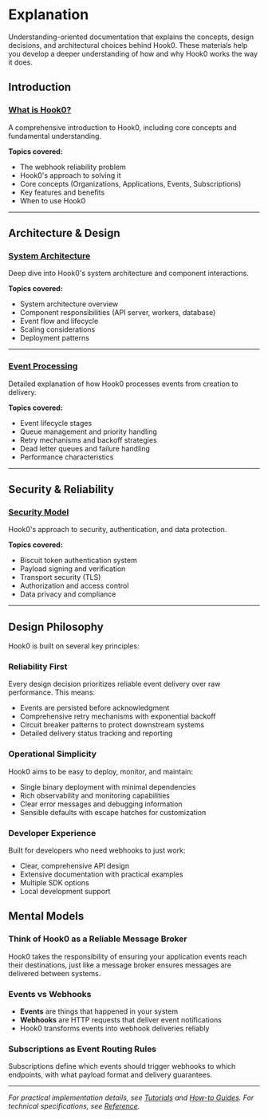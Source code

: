 # Explanation

Understanding-oriented documentation that explains the concepts, design decisions, and architectural choices behind Hook0. These materials help you develop a deeper understanding of how and why Hook0 works the way it does.

## Introduction

### [What is Hook0?](what-is-hook0.md)
A comprehensive introduction to Hook0, including core concepts and fundamental understanding.

**Topics covered:**
- The webhook reliability problem
- Hook0's approach to solving it
- Core concepts (Organizations, Applications, Events, Subscriptions)
- Key features and benefits
- When to use Hook0

---

## Architecture & Design

### [System Architecture](hook0-architecture.md)
Deep dive into Hook0's system architecture and component interactions.

**Topics covered:**
- System architecture overview
- Component responsibilities (API server, workers, database)
- Event flow and lifecycle
- Scaling considerations
- Deployment patterns

---

### [Event Processing](event-processing.md)
Detailed explanation of how Hook0 processes events from creation to delivery.

**Topics covered:**
- Event lifecycle stages
- Queue management and priority handling
- Retry mechanisms and backoff strategies
- Dead letter queues and failure handling
- Performance characteristics

---

## Security & Reliability

### [Security Model](security-model.md)
Hook0's approach to security, authentication, and data protection.

**Topics covered:**
- Biscuit token authentication system
- Payload signing and verification
- Transport security (TLS)
- Authorization and access control
- Data privacy and compliance

---


## Design Philosophy

Hook0 is built on several key principles:

### Reliability First
Every design decision prioritizes reliable event delivery over raw performance. This means:
- Events are persisted before acknowledgment
- Comprehensive retry mechanisms with exponential backoff
- Circuit breaker patterns to protect downstream systems
- Detailed delivery status tracking and reporting

### Operational Simplicity
Hook0 aims to be easy to deploy, monitor, and maintain:
- Single binary deployment with minimal dependencies
- Rich observability and monitoring capabilities
- Clear error messages and debugging information
- Sensible defaults with escape hatches for customization


### Developer Experience
Built for developers who need webhooks to just work:
- Clear, comprehensive API design
- Extensive documentation with practical examples
- Multiple SDK options
- Local development support


## Mental Models

### Think of Hook0 as a Reliable Message Broker
Hook0 takes the responsibility of ensuring your application events reach their destinations, just like a message broker ensures messages are delivered between systems.

### Events vs Webhooks
- **Events** are things that happened in your system
- **Webhooks** are HTTP requests that deliver event notifications
- Hook0 transforms events into webhook deliveries reliably

### Subscriptions as Event Routing Rules
Subscriptions define which events should trigger webhooks to which endpoints, with what payload format and delivery guarantees.

---

*For practical implementation details, see [Tutorials](../tutorials/index.md) and [How-to Guides](../how-to-guides/index.md). For technical specifications, see [Reference](../reference/index.md).*
